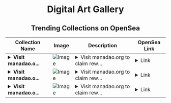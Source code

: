 <div align="center">

# Digital Art Gallery

## Trending Collections on OpenSea

| Collection Name                       | Image                                                                                     | Description                       | OpenSea Link                                                                                          |
|---------------------------------------|-------------------------------------------------------------------------------------------|-----------------------------------|--------------------------------------------------------------------------------------------------------|
| **<details><summary>Visit manadao.o...</summary>Visit manadao.org to claim rewards</details>** | ![Image](https://i.seadn.io/s/raw/files/9523e8ee9dc739e250d956b802f130d9.png?w=500&auto=format?w=200&auto=format) | <details><summary>Visit manadao.org to claim rew...</summary>Visit manadao.org to claim rewards</details> | <details><summary>Link</summary>[Visit manadao.org to claim rewards](https://opensea.io/collection/visit-manadao-org-to-claim-rewards-57)</details> |
| **<details><summary>Visit manadao.o...</summary>Visit manadao.org to claim rewards</details>** | ![Image](https://i.seadn.io/s/raw/files/9523e8ee9dc739e250d956b802f130d9.png?w=500&auto=format?w=200&auto=format) | <details><summary>Visit manadao.org to claim rew...</summary>Visit manadao.org to claim rewards</details> | <details><summary>Link</summary>[Visit manadao.org to claim rewards](https://opensea.io/collection/visit-manadao-org-to-claim-rewards-56)</details> |
| **<details><summary>Visit manadao.o...</summary>Visit manadao.org to claim rewards</details>** | ![Image](https://i.seadn.io/s/raw/files/9523e8ee9dc739e250d956b802f130d9.png?w=500&auto=format?w=200&auto=format) | <details><summary>Visit manadao.org to claim rew...</summary>Visit manadao.org to claim rewards</details> | <details><summary>Link</summary>[Visit manadao.org to claim rewards](https://opensea.io/collection/visit-manadao-org-to-claim-rewards-55)</details> |

</div>